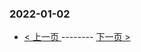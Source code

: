 ### 2022-01-02 
 

- [ < 上一页 ](https://github.com/able8/weibo-hot-record/blob/master/2022-01-01.md) -------- [ 下一页 > ](https://github.com/able8/weibo-hot-record/blob/master/2022-01-03.md)